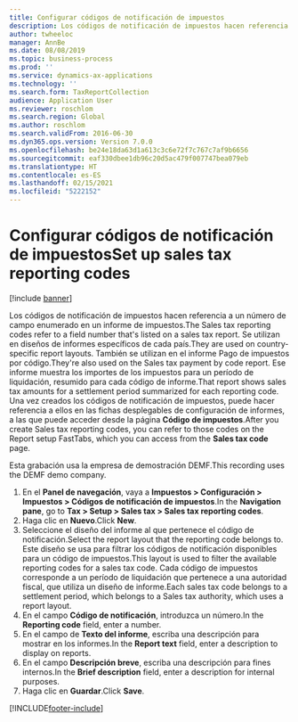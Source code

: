 ```yaml
---
title: Configurar códigos de notificación de impuestos
description: Los códigos de notificación de impuestos hacen referencia a un número de campo enumerado en un informe de impuestos.
author: twheeloc
manager: AnnBe
ms.date: 08/08/2019
ms.topic: business-process
ms.prod: ''
ms.service: dynamics-ax-applications
ms.technology: ''
ms.search.form: TaxReportCollection
audience: Application User
ms.reviewer: roschlom
ms.search.region: Global
ms.author: roschlom
ms.search.validFrom: 2016-06-30
ms.dyn365.ops.version: Version 7.0.0
ms.openlocfilehash: be24e18da63d1a613c3c6e72f7c767c7af9b6656
ms.sourcegitcommit: eaf330dbee1db96c20d5ac479f007747bea079eb
ms.translationtype: HT
ms.contentlocale: es-ES
ms.lasthandoff: 02/15/2021
ms.locfileid: "5222152"
---
```

# <a name="set-up-sales-tax-reporting-codes"></a><span data-ttu-id="af057-103">Configurar códigos de notificación de impuestos</span><span class="sxs-lookup"><span data-stu-id="af057-103">Set up sales tax reporting codes</span></span>

[!include [banner](../../includes/banner.md)]

<span data-ttu-id="af057-104">Los códigos de notificación de impuestos hacen referencia a un número de campo enumerado en un informe de impuestos.</span><span class="sxs-lookup"><span data-stu-id="af057-104">The Sales tax reporting codes refer to a field number that's listed on a sales tax report.</span></span> <span data-ttu-id="af057-105">Se utilizan en diseños de informes específicos de cada país.</span><span class="sxs-lookup"><span data-stu-id="af057-105">They are used on country-specific report layouts.</span></span> <span data-ttu-id="af057-106">También se utilizan en el informe Pago de impuestos por código.</span><span class="sxs-lookup"><span data-stu-id="af057-106">They're also used on the Sales tax payment by code report.</span></span> <span data-ttu-id="af057-107">Ese informe muestra los importes de los impuestos para un período de liquidación, resumido para cada código de informe.</span><span class="sxs-lookup"><span data-stu-id="af057-107">That report shows sales tax amounts for a settlement period summarized for each reporting code.</span></span> <span data-ttu-id="af057-108">Una vez creados los códigos de notificación de impuestos, puede hacer referencia a ellos en las fichas desplegables de configuración de informes, a las que puede acceder desde la página **Código de impuestos**.</span><span class="sxs-lookup"><span data-stu-id="af057-108">After you create Sales tax reporting codes, you can refer to those codes on the Report setup FastTabs, which you can access from the **Sales tax code** page.</span></span> 

<span data-ttu-id="af057-109">Esta grabación usa la empresa de demostración DEMF.</span><span class="sxs-lookup"><span data-stu-id="af057-109">This recording uses the DEMF demo company.</span></span>

1. <span data-ttu-id="af057-110">En el **Panel de navegación**, vaya a **Impuestos > Configuración > Impuestos > Códigos de notificación de impuestos**.</span><span class="sxs-lookup"><span data-stu-id="af057-110">In the **Navigation pane**, go to **Tax > Setup > Sales tax > Sales tax reporting codes**.</span></span>
2. <span data-ttu-id="af057-111">Haga clic en **Nuevo**.</span><span class="sxs-lookup"><span data-stu-id="af057-111">Click **New**.</span></span>
3. <span data-ttu-id="af057-112">Seleccione el diseño del informe al que pertenece el código de notificación.</span><span class="sxs-lookup"><span data-stu-id="af057-112">Select the report layout that the reporting code belongs to.</span></span> <span data-ttu-id="af057-113">Este diseño se usa para filtrar los códigos de notificación disponibles para un código de impuestos.</span><span class="sxs-lookup"><span data-stu-id="af057-113">This layout is used to filter the available reporting codes for a sales tax code.</span></span> <span data-ttu-id="af057-114">Cada código de impuestos corresponde a un período de liquidación que pertenece a una autoridad fiscal, que utiliza un diseño de informe.</span><span class="sxs-lookup"><span data-stu-id="af057-114">Each sales tax code belongs to a settlement period, which belongs to a Sales tax authority, which uses a report layout.</span></span>  
4. <span data-ttu-id="af057-115">En el campo **Código de notificación**, introduzca un número.</span><span class="sxs-lookup"><span data-stu-id="af057-115">In the **Reporting code** field, enter a number.</span></span>
5. <span data-ttu-id="af057-116">En el campo de **Texto del informe**, escriba una descripción para mostrar en los informes.</span><span class="sxs-lookup"><span data-stu-id="af057-116">In the **Report text** field, enter a description to display on reports.</span></span>
6. <span data-ttu-id="af057-117">En el campo **Descripción breve**, escriba una descripción para fines internos.</span><span class="sxs-lookup"><span data-stu-id="af057-117">In the **Brief description** field, enter a description for internal purposes.</span></span>
7. <span data-ttu-id="af057-118">Haga clic en **Guardar**.</span><span class="sxs-lookup"><span data-stu-id="af057-118">Click **Save**.</span></span>



[!INCLUDE[footer-include](../../../includes/footer-banner.md)]